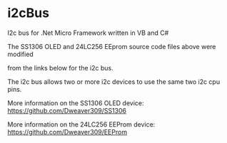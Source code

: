 # i2cBus
I2c bus for .Net Micro Framework written in VB and C#  

The SS1306 OLED and 24LC256 EEprom source code files above were modified

from the links below for the i2c bus.

The i2c bus allows two or more i2c devices to use the same two i2c cpu pins.

More information on the SS1306 OLED device: https://github.com/Dweaver309/SS1306

More information on the 24LC256 EEProm device:  https://github.com/Dweaver309/EEProm
